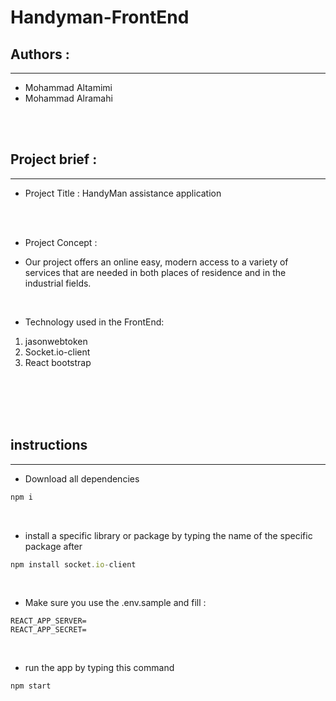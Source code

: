 # Handyman-FrontEnd


## Authors : 
---

- Mohammad Altamimi
- Mohammad Alramahi
<br/>
<br/>

## Project brief : 
---

* Project Title : HandyMan assistance application
<br/>
<br/>

* Project Concept :
- Our project offers an online easy, modern access to a variety of services that are needed in both places of residence and in the industrial fields.

<br/>


* Technology used in the FrontEnd:
1. jasonwebtoken
2. Socket.io-client
3. React bootstrap

<br/>
<br/>


<!-- * Netlify
[]() -->



<br/>
<br/>

## instructions
---


* Download all dependencies 

```js
npm i
```

<br/>

* install a specific library or package by typing the name of the specific package after

```js
npm install socket.io-client
```
<br/>


* Make sure you use the .env.sample and fill :

```
REACT_APP_SERVER=
REACT_APP_SECRET=
```
<br/>

* run the app by typing this command 

```
npm start
```
